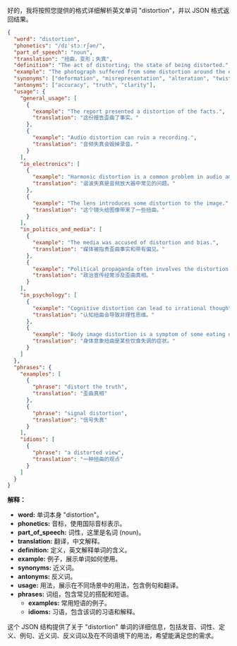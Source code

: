 好的，我将按照您提供的格式详细解析英文单词 "distortion"，并以 JSON 格式返回结果。

```json
{
  "word": "distortion",
  "phonetics": "/dɪˈstɔːrʃən/",
  "part_of_speech": "noun",
  "translation": "扭曲，变形；失真",
  "definition": "The act of distorting; the state of being distorted.",
  "example": "The photograph suffered from some distortion around the edges.",
  "synonyms": ["deformation", "misrepresentation", "alteration", "twist"],
  "antonyms": ["accuracy", "truth", "clarity"],
  "usage": {
    "general_usage": [
      {
        "example": "The report presented a distortion of the facts.",
        "translation": "这份报告歪曲了事实。"
      },
      {
        "example": "Audio distortion can ruin a recording.",
        "translation": "音频失真会毁掉录音。"
      }
    ],
    "in_electronics": [
      {
        "example": "Harmonic distortion is a common problem in audio amplifiers.",
        "translation": "谐波失真是音频放大器中常见的问题。"
      },
      {
        "example": "The lens introduces some distortion to the image.",
        "translation": "这个镜头给图像带来了一些扭曲。"
      }
    ],
    "in_politics_and_media": [
      {
        "example": "The media was accused of distortion and bias.",
        "translation": "媒体被指责歪曲事实和带有偏见。"
      },
      {
        "example": "Political propaganda often involves the distortion of truth.",
        "translation": "政治宣传经常涉及歪曲真相。"
      }
    ],
    "in_psychology": [
      {
        "example": "Cognitive distortion can lead to irrational thoughts.",
        "translation": "认知扭曲会导致非理性思维。"
      },
      {
        "example": "Body image distortion is a symptom of some eating disorders.",
        "translation": "身体意象扭曲是某些饮食失调的症状。"
      }
    ]
  },
  "phrases": {
    "examples": [
      {
        "phrase": "distort the truth",
        "translation": "歪曲真相"
      },
      {
        "phrase": "signal distortion",
        "translation": "信号失真"
      }
    ],
    "idioms": [
      {
        "phrase": "a distorted view",
        "translation": "一种扭曲的观点"
      }
    ]
  }
}
```

**解释：**

*   **word:** 单词本身 "distortion"。
*   **phonetics:** 音标，使用国际音标表示。
*   **part\_of\_speech:** 词性，这里是名词 (noun)。
*   **translation:** 翻译，中文解释。
*   **definition:** 定义，英文解释单词的含义。
*   **example:** 例子，展示单词如何使用。
*   **synonyms:** 近义词。
*   **antonyms:** 反义词。
*   **usage:** 用法，展示在不同场景中的用法，包含例句和翻译。
*   **phrases:** 词组，包含常见的搭配和短语。
    *   **examples:** 常用短语的例子。
    *   **idioms:** 习语，包含该词的习语和解释。

这个 JSON 结构提供了关于 "distortion" 单词的详细信息，包括发音、词性、定义、例句、近义词、反义词以及在不同语境下的用法，希望能满足您的需求。 